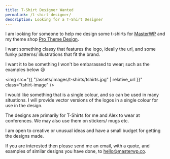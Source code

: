 ```yaml
---
title: T-Shirt Designer Wanted
permalink: /t-shirt-designer/
description: Looking for a T-Shirt Designer
---
```

I am looking for someone to help me design some t-shirts for [MasterWP](https://masterwp.co) and my theme shop [Pro Theme Design](https://prothemedesign.com).

I want something classy that features the logo, ideally the url, and some funky patterns/ illustrations that fit the brand.

I want it to be something I won't be embarassed to wear; such as the examples below 😃

<img src="{{ "/assets/images/t-shirts/tshirts.jpg" | relative_url }}" class="tshirt-image" />

I would like something that is a single colour, and so can be used in many situations. I will provide vector versions of the logos in a single colour for use in the design.

The designs are primarily for T-Shirts for me and Alex to wear at conferences. We may also use them on stickers/ mugs etc.

I am open to creative or unusual ideas and have a small budget for getting the designs made.

If you are interested then please send me an email, with a quote, and examples of similar designs you have done, to [hello@masterwp.co](mailto:hello@masterwp.co).
